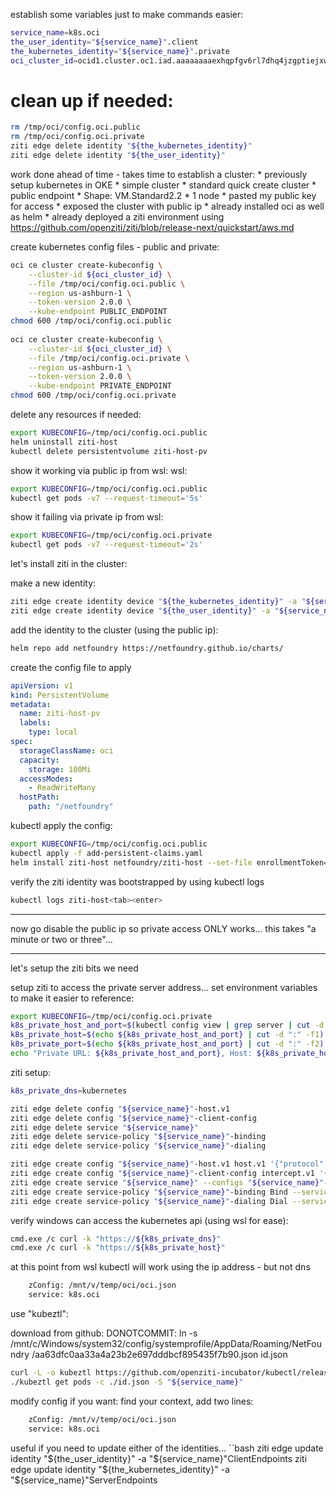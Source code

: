 establish some variables just to make commands easier:

```bash
service_name=k8s.oci
the_user_identity="${service_name}".client
the_kubernetes_identity="${service_name}".private
oci_cluster_id=ocid1.cluster.oc1.iad.aaaaaaaaexhqpfgv6rl7dhq4jzgptiejxw7qksw3qyx62inq4cjw4arxuolq
```

# clean up if needed:

```bash
rm /tmp/oci/config.oci.public
rm /tmp/oci/config.oci.private
ziti edge delete identity "${the_kubernetes_identity}"
ziti edge delete identity "${the_user_identity}"
```

work done ahead of time - takes time to establish a cluster:
    * previously setup kubernetes in OKE
        * simple cluster
        * standard quick create cluster
        * public endpoint
        * Shape: VM.Standard2.2
        * 1 node
        * pasted my public key for access
        * exposed the cluster with public ip
    * already installed oci as well as helm
    * already deployed a ziti environment using https://github.com/openziti/ziti/blob/release-next/quickstart/aws.md

create kubernetes config files - public and private:

```bash
oci ce cluster create-kubeconfig \
    --cluster-id ${oci_cluster_id} \
    --file /tmp/oci/config.oci.public \
    --region us-ashburn-1 \
    --token-version 2.0.0 \
    --kube-endpoint PUBLIC_ENDPOINT
chmod 600 /tmp/oci/config.oci.public
    
oci ce cluster create-kubeconfig \
    --cluster-id ${oci_cluster_id} \
    --file /tmp/oci/config.oci.private \
    --region us-ashburn-1 \
    --token-version 2.0.0 \
    --kube-endpoint PRIVATE_ENDPOINT
chmod 600 /tmp/oci/config.oci.private
```

delete any resources if needed:

```bash
export KUBECONFIG=/tmp/oci/config.oci.public
helm uninstall ziti-host
kubectl delete persistentvolume ziti-host-pv
```

show it working via public ip from wsl:
wsl:

```bash
export KUBECONFIG=/tmp/oci/config.oci.public
kubectl get pods -v7 --request-timeout='5s'
```

show it failing via private ip from wsl:

```bash
export KUBECONFIG=/tmp/oci/config.oci.private
kubectl get pods -v7 --request-timeout='2s'
```
let's install ziti in the cluster:

make a new identity:

```bash 
ziti edge create identity device "${the_kubernetes_identity}" -a "${service_name}"ServerEndpoints -o "${the_kubernetes_identity}".jwt
ziti edge create identity device "${the_user_identity}" -a "${service_name}"ClientEndpoints -o "${the_user_identity}".jwt
```

add the identity to the cluster (using the public ip):

```bash
helm repo add netfoundry https://netfoundry.github.io/charts/
```

create the config file to apply
```yaml
apiVersion: v1
kind: PersistentVolume
metadata:
  name: ziti-host-pv
  labels:
    type: local
spec:
  storageClassName: oci
  capacity:
    storage: 100Mi
  accessModes:
    - ReadWriteMany
  hostPath:
    path: "/netfoundry"
```

kubectl apply the config:
```bash
export KUBECONFIG=/tmp/oci/config.oci.public
kubectl apply -f add-persistent-claims.yaml 
helm install ziti-host netfoundry/ziti-host --set-file enrollmentToken=k8s.private.jwt
```

verify the ziti identity was bootstrapped by using kubectl logs

```bash
kubectl logs ziti-host<tab><enter>
```
---

now go disable the public ip so private access ONLY works... this takes "a minute or two or three"...

---

let's setup the ziti bits we need

setup ziti to access the private server address... 
set environment variables to make it easier to reference:

```bash
export KUBECONFIG=/tmp/oci/config.oci.private
k8s_private_host_and_port=$(kubectl config view | grep server | cut -d "/" -f3)
k8s_private_host=$(echo ${k8s_private_host_and_port} | cut -d ":" -f1)
k8s_private_port=$(echo ${k8s_private_host_and_port} | cut -d ":" -f2)
echo "Private URL: ${k8s_private_host_and_port}, Host: ${k8s_private_host}, Port: ${k8s_private_port}"
```

ziti setup:
```bash
k8s_private_dns=kubernetes

ziti edge delete config "${service_name}"-host.v1
ziti edge delete config "${service_name}"-client-config
ziti edge delete service "${service_name}"
ziti edge delete service-policy "${service_name}"-binding
ziti edge delete service-policy "${service_name}"-dialing

ziti edge create config "${service_name}"-host.v1 host.v1 '{"protocol":"tcp", "address":"'${k8s_private_host}'","port":'${k8s_private_port}' }'
ziti edge create config "${service_name}"-client-config intercept.v1 '{"protocols":["tcp"],"addresses":["'${k8s_private_host}'","'${k8s_private_dns}'"], "portRanges":[{"low":443, "high":443}]}'
ziti edge create service "${service_name}" --configs "${service_name}"-client-config,"${service_name}"-host.v1
ziti edge create service-policy "${service_name}"-binding Bind --service-roles '@'"${service_name}" --identity-roles '#'"${service_name}"'ServerEndpoints'
ziti edge create service-policy "${service_name}"-dialing Dial --service-roles '@'"${service_name}" --identity-roles '#'"${service_name}"'ClientEndpoints'
```

verify windows can access the kubernetes api (using wsl for ease):

```bash
cmd.exe /c curl -k "https://${k8s_private_dns}"
cmd.exe /c curl -k "https://${k8s_private_host}"    
```
at this point from wsl kubectl will work using the ip address - but not dns

```bash
    zConfig: /mnt/v/temp/oci/oci.json
    service: k8s.oci
```

use "kubeztl":

download from github:
DONOTCOMMIT: 
ln -s /mnt/c/Windows/system32/config/systemprofile/AppData/Roaming/NetFoundry
/aa63dfc0aa33a4a23b2e697dddbcf895435f7b90.json id.json

```bash
curl -L -o kubeztl https://github.com/openziti-incubator/kubectl/releases/download/v0.0.4/kubectl-linux-amd64
./kubeztl get pods -c ./id.json -S "${service_name}"
```
modify config if you want:
    find your context, add two lines:

```bash
    zConfig: /mnt/v/temp/oci/oci.json
    service: k8s.oci
```

useful if you need to update either of the identities...
``bash
    ziti edge update identity "${the_user_identity}" -a "${service_name}"ClientEndpoints
    ziti edge update identity "${the_kubernetes_identity}" -a "${service_name}"ServerEndpoints
```





